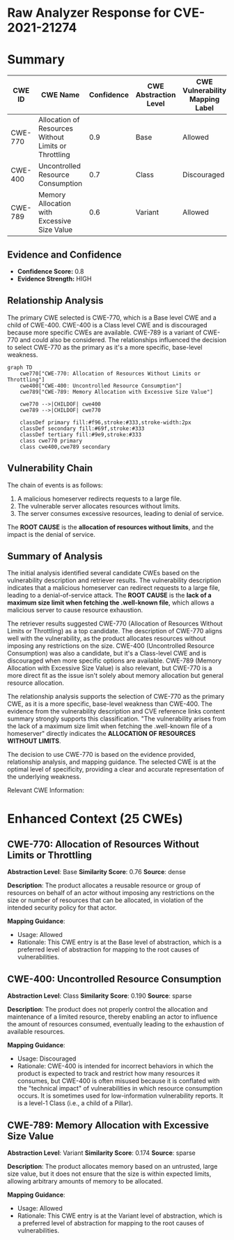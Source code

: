 # Raw Analyzer Response for CVE-2021-21274

# Summary
| CWE ID  | CWE Name                                                     | Confidence | CWE Abstraction Level | CWE Vulnerability Mapping Label | CWE-Vulnerability Mapping Notes |
|---------|--------------------------------------------------------------|------------|-----------------------|---------------------------------|-----------------------------------|
| CWE-770 | Allocation of Resources Without Limits or Throttling        | 0.9        | Base                  | Allowed                        | Primary CWE                       |
| CWE-400 | Uncontrolled Resource Consumption                           | 0.7        | Class                  | Discouraged                     | Secondary Candidate               |
| CWE-789 | Memory Allocation with Excessive Size Value                  | 0.6        | Variant                  | Allowed                     | Secondary Candidate              |

## Evidence and Confidence

*   **Confidence Score:** 0.8
*   **Evidence Strength:** HIGH

## Relationship Analysis
The primary CWE selected is CWE-770, which is a Base level CWE and a child of CWE-400. CWE-400 is a Class level CWE and is discouraged because more specific CWEs are available. CWE-789 is a variant of CWE-770 and could also be considered. The relationships influenced the decision to select CWE-770 as the primary as it's a more specific, base-level weakness.

```mermaid
graph TD
    cwe770["CWE-770: Allocation of Resources Without Limits or Throttling"]
    cwe400["CWE-400: Uncontrolled Resource Consumption"]
    cwe789["CWE-789: Memory Allocation with Excessive Size Value"]

    cwe770 -->|CHILDOF| cwe400
    cwe789 -->|CHILDOF| cwe770

    classDef primary fill:#f96,stroke:#333,stroke-width:2px
    classDef secondary fill:#69f,stroke:#333
    classDef tertiary fill:#9e9,stroke:#333
    class cwe770 primary
    class cwe400,cwe789 secondary
```

## Vulnerability Chain
The chain of events is as follows:
1.  A malicious homeserver redirects requests to a large file.
2.  The vulnerable server allocates resources without limits.
3.  The server consumes excessive resources, leading to denial of service.

The **ROOT CAUSE** is the **allocation of resources without limits**, and the impact is the denial of service.

## Summary of Analysis
The initial analysis identified several candidate CWEs based on the vulnerability description and retriever results. The vulnerability description indicates that a malicious homeserver can redirect requests to a large file, leading to a denial-of-service attack. The **ROOT CAUSE** is the **lack of a maximum size limit when fetching the .well-known file**, which allows a malicious server to cause resource exhaustion.

The retriever results suggested CWE-770 (Allocation of Resources Without Limits or Throttling) as a top candidate. The description of CWE-770 aligns well with the vulnerability, as the product allocates resources without imposing any restrictions on the size. CWE-400 (Uncontrolled Resource Consumption) was also a candidate, but it's a Class-level CWE and is discouraged when more specific options are available. CWE-789 (Memory Allocation with Excessive Size Value) is also relevant, but CWE-770 is a more direct fit as the issue isn't solely about memory allocation but general resource allocation.

The relationship analysis supports the selection of CWE-770 as the primary CWE, as it is a more specific, base-level weakness than CWE-400. The evidence from the vulnerability description and CVE reference links content summary strongly supports this classification. "The vulnerability arises from the lack of a maximum size limit when fetching the .well-known file of a homeserver" directly indicates the **ALLOCATION OF RESOURCES WITHOUT LIMITS**.

The decision to use CWE-770 is based on the evidence provided, relationship analysis, and mapping guidance. The selected CWE is at the optimal level of specificity, providing a clear and accurate representation of the underlying weakness.

Relevant CWE Information:

# Enhanced Context (25 CWEs)

## CWE-770: Allocation of Resources Without Limits or Throttling
**Abstraction Level**: Base
**Similarity Score**: 0.76
**Source**: dense

**Description**:
The product allocates a reusable resource or group of resources on behalf of an actor without imposing any restrictions on the size or number of resources that can be allocated, in violation of the intended security policy for that actor.

**Mapping Guidance**:
- Usage: Allowed
- Rationale: This CWE entry is at the Base level of abstraction, which is a preferred level of abstraction for mapping to the root causes of vulnerabilities.

## CWE-400: Uncontrolled Resource Consumption
**Abstraction Level**: Class
**Similarity Score**: 0.190
**Source**: sparse

**Description**:
The product does not properly control the allocation and maintenance of a limited resource, thereby enabling an actor to influence the amount of resources consumed, eventually leading to the exhaustion of available resources.

**Mapping Guidance**:
- Usage: Discouraged
- Rationale: CWE-400 is intended for incorrect behaviors in which the product is expected to track and restrict how many resources it consumes, but CWE-400 is often misused because it is conflated with the "technical impact" of vulnerabilities in which resource consumption occurs. It is sometimes used for low-information vulnerability reports. It is a level-1 Class (i.e., a child of a Pillar).

## CWE-789: Memory Allocation with Excessive Size Value
**Abstraction Level**: Variant
**Similarity Score**: 0.174
**Source**: sparse

**Description**:
The product allocates memory based on an untrusted, large size value, but it does not ensure that the size is within expected limits, allowing arbitrary amounts of memory to be allocated.

**Mapping Guidance**:
- Usage: Allowed
- Rationale: This CWE entry is at the Variant level of abstraction, which is a preferred level of abstraction for mapping to the root causes of vulnerabilities.